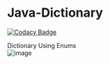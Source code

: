# Java-Dictionary
[![Codacy Badge](https://app.codacy.com/project/badge/Grade/3424489ca81446b7bb0190b1302571ed)](https://www.codacy.com/gh/freshskates/Java-Dictionary/dashboard?utm_source=github.com&amp;utm_medium=referral&amp;utm_content=freshskates/Java-Dictionary&amp;utm_campaign=Badge_Grade)

Dictionary Using Enums
<br />
![image](https://user-images.githubusercontent.com/67438520/121461122-1d923b00-c963-11eb-9381-2479ba1d5b39.png)

